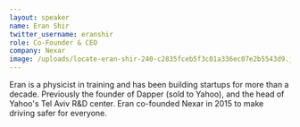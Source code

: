 ```yaml
---
layout: speaker
name: Eran Shir
twitter_username: eranshir
role: Co-Founder & CEO
company: Nexar
image: /uploads/locate-eran-shir-240-c2835fceb5f3c01a336ec07e2b5543d9.jpg
---
```


Eran is a physicist in training and has been building startups for more than a decade. Previously the founder of Dapper (sold to Yahoo), and the head of Yahoo's Tel Aviv R&D center. Eran co-founded Nexar in 2015 to make driving safer for everyone.